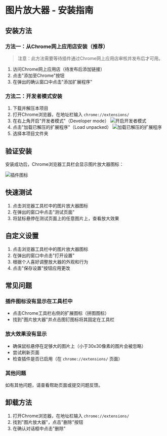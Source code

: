 # 图片放大器 - 安装指南

## 安装方法

### 方法一：从Chrome网上应用店安装（推荐）

> 注意：此方法需要等待插件通过Chrome网上应用店审核并发布后才可用。

1. 访问Chrome网上应用店（待发布后添加链接）
2. 点击"添加至Chrome"按钮
3. 在弹出的确认窗口中点击"添加扩展程序"

### 方法二：开发者模式安装

1. 下载并解压本项目
2. 打开Chrome浏览器，在地址栏输入 `chrome://extensions/`
3. 在右上角开启"开发者模式"（Developer mode）
   ![开启开发者模式](https://i.imgur.com/8fNpUXS.png)
4. 点击"加载已解压的扩展程序"（Load unpacked）
   ![加载已解压的扩展程序](https://i.imgur.com/ggCEbGQ.png)
5. 选择本项目文件夹

## 验证安装

安装成功后，Chrome浏览器工具栏会显示图片放大器图标：

![插件图标](https://i.imgur.com/example.png)

## 快速测试

1. 点击浏览器工具栏中的图片放大器图标
2. 在弹出的窗口中点击"测试页面"
3. 将鼠标悬停在测试页面上的任意图片上，查看放大效果

## 自定义设置

1. 点击浏览器工具栏中的图片放大器图标
2. 在弹出的窗口中点击"打开设置"
3. 根据个人喜好调整放大器的外观和行为
4. 点击"保存设置"按钮应用更改

## 常见问题

### 插件图标没有显示在工具栏中

- 点击Chrome工具栏右侧的扩展图标（拼图图标）
- 找到"图片放大器"并点击图钉图标将其固定在工具栏

### 放大效果没有显示

- 确保鼠标悬停在足够大的图片上（小于30x30像素的图片会被忽略）
- 尝试刷新页面
- 检查插件是否已启用（在 `chrome://extensions/` 页面）

### 其他问题

如有其他问题，请查看帮助页面或提交问题反馈。

## 卸载方法

1. 打开Chrome浏览器，在地址栏输入 `chrome://extensions/`
2. 找到"图片放大器"，点击"删除"按钮
3. 在确认对话框中点击"删除"